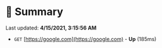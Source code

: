 # 📖 Summary
Last updated: **4/15/2021, 3:15:56 AM**

- `GET` [https://google.com](https://google.com) - **Up** (185ms)

